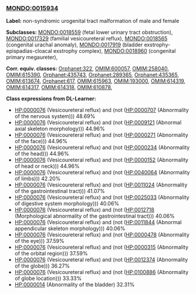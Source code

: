 
### [MONDO:0015934](http://purl.obolibrary.org/obo/MONDO_0015934)
**Label:** non-syndromic urogenital tract malformation of male and female

**Subclasses:** [MONDO:0018559](http://purl.obolibrary.org/obo/MONDO_0018559) (fetal lower urinary tract obstruction), [MONDO:0017329](http://purl.obolibrary.org/obo/MONDO_0017329) (familial vesicoureteral reflux), [MONDO:0018565](http://purl.obolibrary.org/obo/MONDO_0018565) (congenital urachal anomaly), [MONDO:0017919](http://purl.obolibrary.org/obo/MONDO_0017919) (bladder exstrophy-epispadias-cloacal exstrophy complex), [MONDO:0018960](http://purl.obolibrary.org/obo/MONDO_0018960) (congenital primary megaureter), 

**Corr. equiv. classes:** [Orphanet:322](http://www.orpha.net/ORDO/Orphanet_322), [OMIM:600057](http://purl.obolibrary.org/obo/OMIM_600057), [OMIM:258040](http://purl.obolibrary.org/obo/OMIM_258040), [OMIM:615390](http://purl.obolibrary.org/obo/OMIM_615390), [Orphanet:435743](http://www.orpha.net/ORDO/Orphanet_435743), [Orphanet:289365](http://www.orpha.net/ORDO/Orphanet_289365), [Orphanet:435365](http://www.orpha.net/ORDO/Orphanet_435365), [OMIM:613674](http://purl.obolibrary.org/obo/OMIM_613674), [Orphanet:617](http://www.orpha.net/ORDO/Orphanet_617), [OMIM:615963](http://purl.obolibrary.org/obo/OMIM_615963), [OMIM:193000](http://purl.obolibrary.org/obo/OMIM_193000), [OMIM:614319](http://purl.obolibrary.org/obo/OMIM_614319), [OMIM:614317](http://purl.obolibrary.org/obo/OMIM_614317), [OMIM:614318](http://purl.obolibrary.org/obo/OMIM_614318), [OMIM:610878](http://purl.obolibrary.org/obo/OMIM_610878), 

**Class expressions from DL-Learner:**

- [HP:0000076](http://purl.obolibrary.org/obo/HP_0000076) (Vesicoureteral reflux) and (not ([HP:0000707](http://purl.obolibrary.org/obo/HP_0000707) (Abnormality of the nervous system))) 48.69%
- [HP:0000076](http://purl.obolibrary.org/obo/HP_0000076) (Vesicoureteral reflux) and (not ([HP:0009121](http://purl.obolibrary.org/obo/HP_0009121) (Abnormal axial skeleton morphology))) 44.96%
- [HP:0000076](http://purl.obolibrary.org/obo/HP_0000076) (Vesicoureteral reflux) and (not ([HP:0000271](http://purl.obolibrary.org/obo/HP_0000271) (Abnormality of the face))) 44.96%
- [HP:0000076](http://purl.obolibrary.org/obo/HP_0000076) (Vesicoureteral reflux) and (not ([HP:0000234](http://purl.obolibrary.org/obo/HP_0000234) (Abnormality of the head))) 44.96%
- [HP:0000076](http://purl.obolibrary.org/obo/HP_0000076) (Vesicoureteral reflux) and (not ([HP:0000152](http://purl.obolibrary.org/obo/HP_0000152) (Abnormality of head or neck))) 44.96%
- [HP:0000076](http://purl.obolibrary.org/obo/HP_0000076) (Vesicoureteral reflux) and (not ([HP:0040064](http://purl.obolibrary.org/obo/HP_0040064) (Abnormality of limbs))) 42.20%
- [HP:0000076](http://purl.obolibrary.org/obo/HP_0000076) (Vesicoureteral reflux) and (not ([HP:0011024](http://purl.obolibrary.org/obo/HP_0011024) (Abnormality of the gastrointestinal tract))) 41.07%
- [HP:0000076](http://purl.obolibrary.org/obo/HP_0000076) (Vesicoureteral reflux) and (not ([HP:0025033](http://purl.obolibrary.org/obo/HP_0025033) (Abnormality of digestive system morphology))) 40.06%
- [HP:0000076](http://purl.obolibrary.org/obo/HP_0000076) (Vesicoureteral reflux) and (not ([HP:0012718](http://purl.obolibrary.org/obo/HP_0012718) (Morphological abnormality of the gastrointestinal tract))) 40.06%
- [HP:0000076](http://purl.obolibrary.org/obo/HP_0000076) (Vesicoureteral reflux) and (not ([HP:0011844](http://purl.obolibrary.org/obo/HP_0011844) (Abnormal appendicular skeleton morphology))) 40.06%
- [HP:0000076](http://purl.obolibrary.org/obo/HP_0000076) (Vesicoureteral reflux) and (not ([HP:0000478](http://purl.obolibrary.org/obo/HP_0000478) (Abnormality of the eye))) 37.59%
- [HP:0000076](http://purl.obolibrary.org/obo/HP_0000076) (Vesicoureteral reflux) and (not ([HP:0000315](http://purl.obolibrary.org/obo/HP_0000315) (Abnormality of the orbital region))) 37.59%
- [HP:0000076](http://purl.obolibrary.org/obo/HP_0000076) (Vesicoureteral reflux) and (not ([HP:0012374](http://purl.obolibrary.org/obo/HP_0012374) (Abnormality of the globe))) 36.27%
- [HP:0000076](http://purl.obolibrary.org/obo/HP_0000076) (Vesicoureteral reflux) and (not ([HP:0100886](http://purl.obolibrary.org/obo/HP_0100886) (Abnormality of globe location))) 33.33%
- [HP:0000014](http://purl.obolibrary.org/obo/HP_0000014) (Abnormality of the bladder) 32.31%


